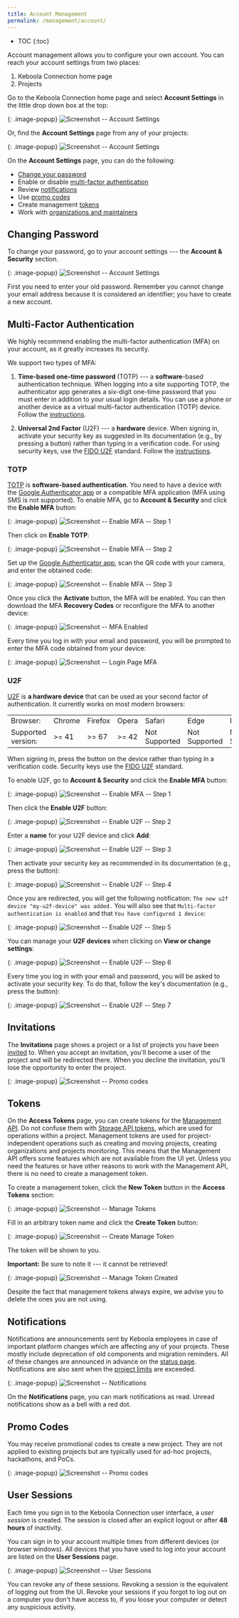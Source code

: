 ```yaml
---
title: Account Management
permalink: /management/account/
---
```


* TOC
{:toc}

Account management allows you to configure your own account.
You can reach your account settings from two places:

1. Keboola Connection home page
2. Projects

Go to the Keboola Connection home page and select **Account Settings** in the little drop down box at the top:

{: .image-popup}
![Screenshot -- Account Settings](/management/account/account-setting-1.png)

Or, find the **Account Settings** page from any of your projects:

{: .image-popup}
![Screenshot -- Account Settings](/management/account/account-setting-2.png)

On the **Account Settings** page, you can do the following:

- [Change your password](#changing-password)
- Enable or disable [multi-factor authentication](#multi-factor-authentication)
- Review [notifications](#notifications)
- Use [promo codes](#promo-codes)
- Create management [tokens](#tokens)
- Work with [organizations and maintainers](/management/organization/)

## Changing Password
To change your password, go to your account settings --- the **Account & Security** section.

{: .image-popup}
![Screenshot -- Account Settings](/management/account/change-password.png)

First you need to enter your old password. Remember you cannot change your email address
because it is considered an identifier; you have to create a new account.

## Multi-Factor Authentication
We highly recommend enabling the multi-factor authentication (MFA) on your account, as it greatly increases its security.

We support two types of MFA: 

1. **Time-based one-time password** (TOTP) --- a **software**-based authentication technique. 
When logging into a site supporting TOTP, the authenticator app generates a six-digit one-time password 
that you must enter in addition to your usual login details. You can use a phone or another device 
as a virtual multi-factor authentication (TOTP) device. Follow the [instructions](#totp-multi-factor-authentication). 

2. **Universal 2nd Factor** (U2F) --- a **hardware** device. When signing in, activate your security key as suggested in 
its documentation (e.g., by pressing a button) rather than typing in a verification code.
For using security keys, use the [FIDO U2F](https://fidoalliance.org/) standard.
Follow the [instructions](#u2f-multi-factor-authentication).

### TOTP 
[TOTP](https://en.wikipedia.org/wiki/Time-based_One-time_Password_algorithm)
is **software-based authentication**. 
You need to have a device with the [Google Authenticator app](https://support.google.com/accounts/answer/1066447?hl=en) or
a compatible MFA application (MFA using SMS is not supported). To enable MFA, go to **Account & Security** and 
click the **Enable MFA** button:

{: .image-popup}
![Screenshot -- Enable MFA -- Step 1](/management/account/enable-mfa-1.png)

Then click on **Enable TOTP**:

{: .image-popup}
![Screenshot -- Enable MFA -- Step 2](/management/account/enable-totp-1.png)

Set up the [Google Authenticator app](https://support.google.com/accounts/answer/1066447?hl=en), scan the
QR code with your camera, and enter the obtained code:

{: .image-popup}
![Screenshot -- Enable MFA -- Step 3](/management/account/enable-mfa-2.png)

Once you click the **Activate** button, the MFA will be enabled. You can then download the MFA
**Recovery Codes** or reconfigure the MFA to another device:

{: .image-popup}
![Screenshot -- MFA Enabled](/management/account/enable-mfa-3.png)

Every time you log in with your email and password,
you will be prompted to enter the MFA code obtained from your device:

{: .image-popup}
![Screenshot -- Login Page MFA](/management/account/login-3.png)

### U2F 
[U2F](https://en.wikipedia.org/wiki/Universal_2nd_Factor) is **a hardware device** that can be used as your second factor 
of authentication. It currently works on most modern browsers:
<table>
  <tr>
    <td>Browser:</td>
    <td>Chrome</td>
    <td>Firefox</td>
    <td>Opera</td>
    <td>Safari</td>
    <td>Edge</td>
    <td>IE</td>
  </tr>
  <tr>
    <td>Supported version:</td>
    <td> >= 41 </td>
    <td> >= 67 </td>
    <td> >= 42 </td>
    <td> Not Supported </td>
    <td> Not Supported </td>
    <td> Not Supported </td>
  </tr>
</table>

When signing in, press the button on the device rather than typing in a verification code.
Security keys use the [FIDO U2F](https://fidoalliance.org/) standard.

To enable U2F, go to **Account & Security** and click the **Enable MFA** button:

{: .image-popup}
![Screenshot -- Enable MFA -- Step 1](/management/account/enable-mfa-1.png)

Then click the **Enable U2F** button:

{: .image-popup}
![Screenshot -- Enable U2F -- Step 2](/management/account/enable-u2f-1.png)

Enter a **name** for your U2F device and click **Add**: 

{: .image-popup}
![Screenshot -- Enable U2F -- Step 3](/management/account/enable-u2f-2.png)

Then activate your security key as recommended in its documentation (e.g., press the button):

{: .image-popup}
![Screenshot -- Enable U2F -- Step 4](/management/account/enable-u2f-3.png)

Once you are redirected, you will get the following notification: `The new u2f device "my-u2f-device" was added.` 
You will also see that `Multi-factor authentication is enabled` and that `You have configured 1 device`:

{: .image-popup}
![Screenshot -- Enable U2F -- Step 5](/management/account/enable-u2f-4.png)

You can manage your **U2F devices** when clicking on **View or change settings**:

{: .image-popup}
![Screenshot -- Enable U2F -- Step 6](/management/account/enable-u2f-5.png)

Every time you log in with your email and password, you will be asked to activate your security key.
To do that, follow the key's documentation (e.g., press the button):

{: .image-popup}
![Screenshot -- Enable U2F -- Step 7](/management/account/enable-u2f-6.png)

## Invitations
The **Invitations** page shows a project or a list of projects you have been [invited](/management/project/users/#inviting-a-user) to.
When you accept an invitation, you'll become a user of the project and will be redirected there. 
When you decline the invitation, you'll lose the opportunity to enter the project.

{: .image-popup}
![Screenshot -- Promo codes](/management/account/invitations.png)

## Tokens
On the **Access Tokens** page, you can create tokens for the [Management API](https://keboolamanagementapi.docs.apiary.io/#).
Do not confuse them with [Storage API tokens](/management/project/tokens/), which are used for operations
within a project. Management tokens are used for project-independent operations such as creating and moving projects,
creating organizations and projects monitoring. This means that the Management API offers some features which are
not available from the UI yet. Unless you need the features or have other reasons to work with
the Management API, there is no need to create a management token.

To create a management token, click the **New Token** button in the **Access Tokens** section:

{: .image-popup}
![Screenshot -- Manage Tokens](/management/account/manage-tokens.png)

Fill in an arbitrary token name and click the **Create Token** button:

{: .image-popup}
![Screenshot -- Create Manage Token](/management/account/manage-token-create.png)

The token will be shown to you.

**Important:** Be sure to note it --- it cannot be retrieved!

{: .image-popup}
![Screenshot -- Manage Token Created](/management/account/manage-token-created.png)

Despite the fact that management tokens always expire, we advise you to delete the ones you are not using.

## Notifications
Notifications are announcements sent by Keboola employees in case of important platform changes which
are affecting any of your projects. These mostly include deprecation of old components and migration reminders.
All of these changes are announced in advance on the [status page](http://status.keboola.com/).
Notifications are also sent when the [project limits](/management/project/limits/) are exceeded.

{: .image-popup}
![Screenshot -- Notifications](/management/account/notifications.png)

On the **Notifications** page, you can mark notifications as read. Unread notifications show as a bell with a
red dot.

## Promo Codes
You may receive promotional codes to create a new project. They are not applied to existing
projects but are typically used for ad-hoc projects, hackathons, and PoCs.

{: .image-popup}
![Screenshot -- Promo codes](/management/account/promo-codes.png)

## User Sessions
Each time you sign in to the Keboola Connection user interface, a *user session* is created.
The session is closed after an explicit logout or after **48 hours** of inactivity.

You can sign in to your account multiple times from different devices (or browser windows).
All devices that you have used to log into your account are listed on the **User Sessions** page. 

{: .image-popup}
![Screenshot -- User Sessions](/management/account/user-sessions-1.png)

You can revoke any of these sessions. Revoking a session is the equivalent of logging out from the UI.
Revoke your sessions if you forgot to log out on a computer you don't have access to, 
if you loose your computer or detect any suspicious activity.
